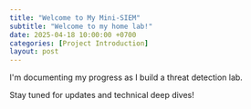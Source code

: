 ```yaml
---
title: "Welcome to My Mini-SIEM"
subtitle: "Welcome to my home lab!"
date: 2025-04-18 10:00:00 +0700
categories: [Project Introduction]
layout: post
---
```


I'm documenting my progress as I build a threat detection lab.

Stay tuned for updates and technical deep dives!
